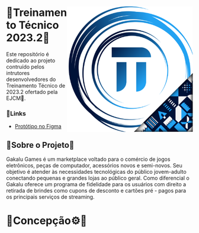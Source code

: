 <h1>
  <img src="./LogoTT23_2.svg" align="right" width="340px"/>
  🔹Treinamento Técnico 2023.2🔹
</h1>
Este repositório é dedicado ao projeto contruído pelos intrutores desenvolvedores do Treinamento Técnico de 2023.2 ofertado pela EJCM🏯.

### 🔗Links
- [Protótipo no Figma](https://www.figma.com/file/kCyEHO7BBkWafjfb2S3Fgs/Prot%C3%B3tipo---Gakalu?type=design&node-id=0%3A1&mode=design&t=lREN3Xy4N159TgtY-1)


## 🔹Sobre o Projeto🔹
Gakalu Games é um marketplace  voltado para o comércio de jogos eletrônicos, peças de computador, acessórios novos e semi-novos.
Seu objetivo é atender às necessidades tecnológicas do público jovem-adulto conectando pequenas e grandes lojas ao público geral.
Como diferencial o Gakalu oferece um programa de fidelidade para os usuários com direito a retirada de brindes como cupons de desconto
e cartões pré - pagos para os principais serviços de streaming.



# 🔹Concepção⚙️🔹
